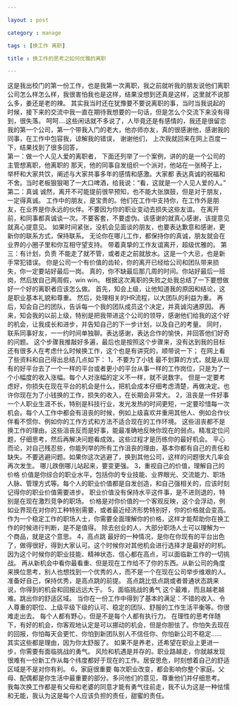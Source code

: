 ```yaml
---

layout : post

category : manage

tags : [换工作 离职]

title : 换工作的思考之如何优雅的离职

---
```


   这是我出校门的第一份工作，也是我第一次离职，我之前就听我的朋友说他们离职公司怎么样怎么样，我很害怕我也是这样，结果没想到还真是这样，这里就不说那么多，姜还是老的辣。
其实我当时还在犹豫要不要说离职的事，当时当我说起的时候，接下来的交流中我一直在期待我想要的一句话，但是怎么个交流下来没有得到，很失落。
   呵呵....这些闲话就不多说了，人毕竟还是有感情的，我还是很留恋我的第一个公司，第一个带我入门的老大，他亦师亦友，真的很感谢他，感谢我的同事，在工作中包容我，谅解我的错误，
谢谢他们，
    上次我就回来在网上百度一下，结果找到了很多回答，  
    第一：做一个人见人爱的离职者，
    下面还列举了一个案例，讲的的是一个公司的主管想离职，他离职的 那天，他的同事自发组织一个派对，他站在一张椅子上，举杯和大家共饮，阐述与大家共事多年的感情和感激。大家都
表达真诚的祝福和不舍。当时老板狠狠喝了一大口啤酒，给我说：“看，这就是一个人见人爱的人。”
    第二：真诚
    诚然，离开不可能提前很早预知，也不能大张旗鼓，但是对于朋友，一定得真诚。
工作中的朋友，是宝贵的。他们在工作中支持你，在工作外是朋友，在业界是你永远的伙伴。不要因为你的职业变动去损失这些友谊。
在离开前，和同事都真诚谈一次。不要客套，不要虚伪。该感谢的就真心感谢，该提意见就真心提意见。
如果时间紧张，没机会见面谈的朋友，也要表达歉意和感谢，更新你的联系方式，保持联系。
无论你在哪儿工作，都保持你的真诚，朋友就会在业界的小圈子里和你互相守望支持。
带着真挚的工作友谊离开，超级优雅的。
    第三：有计划，负责
	不能走了就不管，或者走之前就放水。这是一个大忌，也是新手常犯错误。
你是公司一个有价值的齿轮，你的离开已经给公司和团队带来损失，你一定要站好最后一岗。
真的，你不缺最后那几周的时间。你站好最后一班岗，然后放自己两周假，win win。
根据这次离职的失败之处我总结了一下要想做好一个好的离职者应该怎么做。
首先，知会上级，让他知道我的原因和结论，这是职业基本礼貌和尊重。
然后，处理相关的HR流程，以大团队的利益为重。
再后，知会自己的团队，告诉每一个我的团队成员这个决定，并真诚沟通原因。
再来，知会我的以前上级，特别是把我带进这个公司的领导，感谢他们给我的这个好的机会，让我成长和进步，并告知自己的下一步计划，以及自己的考量。
同时，联系同事好友，一一约时间单独聊。表达感谢，表达合作的愉快，并回答他们好奇的问题。
这个步骤我推敲好多遍，最后也是按照这个步骤来，没有达到我的目标
还有很多人在考虑什么时候换工作，这个也是有讲究的，顺带说一下；
在网上看了些资料和自己得出总结几点如下：
1，不要为了小钱
最不划算的方式，就是从现有的好平台去了一个一样的平台或者更小的平台从事一样的工作岗位，只是为了一个小幅度的收入涨幅。每个人对涨幅的定义不一样，就不说数字。
但是一定要考虑好，你损失在现在平台的机会是什么，把机会成本仔细考虑清楚，再做决定。也许你现在为了小钱换的工作，损失的收入，在长期会非常大。
2，沮丧是一件好事
一个人职业生涯不长，特别是科技行业，发光发热的时间更短，一定要珍惜每一次机会。每个人工作中都会有沮丧的时候，例如上级喜欢并重用其他人、例如合作伙伴看不惯你、例如你的工作方式和方法不适合现在的工作环境。
这些沮丧都不是换工作的理由。这些沮丧反而是好事，能最准确地反映你现在的弱点。精准定位问题，仔细思考，然后再解决问题看成效。这些过程才是历练你的最好机会。
平心而论，对自己残忍些，你能列举的所有工作沮丧的理由，基本你都有自己的责任和缺失。不要逃避问题。如果你这次逃避了，换到其他公司，这样的问题很大几率会再次发生。
哪儿跌倒哪儿站起来，要变更强。
3，重视自己的价值，理解自己的价格
价值是你综合的职业水平，包括你的专业技能、业界眼光、交流能力、职场人脉、管理方式等。每个人的职业价值都是自发创造，和自己强相关的，应该时刻记得你的职业价值需要进步。
职业价值没有保持水平这件事，是不进则退的，特别是在现在激烈竞争的职场。
价格是对你价值的一个客观反映，这个会浮动，例如业界现在对你的工种特别需要，或者最近经济形势特别好，你的价格就会变高。作为一个稳定工作的职场人士，你需要全面理解你的价格，这样才能帮助你在换工作的时候进行判断，是不是值得。
除去创业的人，大部分职场人士可以理解为一个商品，就是这个意思。
4，高点跳
最好的一种情况，是你在你现有的平台出色了，做得很好，得到大家认可。这个时候你对其他机会进行选择才是最好的时机。因为这个时候你的职业技能、精神状态、信心都在高点，可以面临新工作的一切挑战。
再从新机会中看你最看重、但是现在工作给不了你的东西。从新公司的角度来换位思考，别人也想找到一个优秀的人，而不是一个在现在公司举步维艰的人。准备好自己，保持优秀，是高点跳的前提。
高点跳比低点跳或者普通状态跳来说，你得到的机会和回报远远大于。
5，面临挑战的勇气
这个最难，而且越老越难。跳出你的舒适区域。
当你在一份工作中得到了基本的满足：不错的收入、令人尊重的职位、上级平级下级的认可、稳定的团队、舒服的工作生活平衡等。你很难走出去。
每个人都有野心，但是不是每个人都有执行力。
在理性的思考伴随下，有好的机会，你客观地认定是可以挪动的机会，但是你胆怯了。你怕失去现在的回报，你怕每天会更忙、你怕到新团队别人不信任你、你怕新公司不稳定……
其实这些都是理由，因为你太舒服了。
如果不是养老，还希望在职业上更进一步，你需要有面临挑战的勇气。
风险和机遇是并存的。职业路越走，你就越发现很难有一份新工作从每个纬度都好于现在的工作。居安思危，时刻想着自己的舒适区域是不是对你有利。
6，家庭很重要
每次职业改变，都会影响你整个家庭。父母、配偶都是你生活中最重要的部分。多问他们的意见，尊重他们并仔细思考。
我每次换工作都是有父母和老婆的同意才能有勇气往前走，我不认为这是一种怯懦和无能，我认为这是每个人应该负担的责任，甜蜜的责任。






	